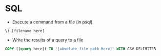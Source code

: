 # SQL

* Execute a command from a file (in psql)

```psql
\i [filename here]
```

* Write the results of a query to a file

```sql
COPY ([query here]) TO '[absolute file path here]' WITH CSV DELIMITER ',';
```

